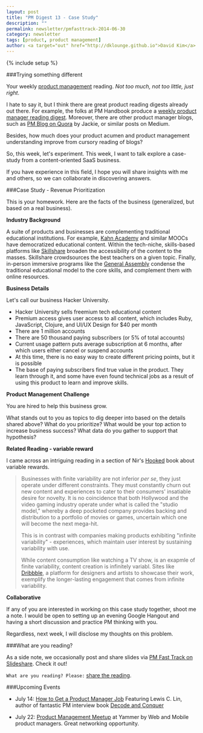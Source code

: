 ```yaml
---
layout: post
title: "PM Digest 13 - Case Study"
description: ""
permalink: newsletter/pmfasttrack-2014-06-30
category: newsletter
tags: [product, product management]
author: <a target="out" href="http://dklounge.github.io">David Kim</a>
---
```

{% include setup %}

###Trying something different

Your weekly <a target="_" href="http://productmanagementfasttrack.com/">product management</a> reading. _Not too much, not too little, just right_.

I hate to say it, but I think there are great product reading digests already out there.  For example, the folks at PM Handbook produce a <a target="_" href="http://thepmhandbook.com/">weekly product manager reading digest</a>.  Moreover, there are other product manager blogs, such as <a target="_" href="http://pmblog.quora.com">PM Blog on Quora</a> by Jackie, or similar posts on Medium.

Besides, how much does your product acumen and product management understanding improve from cursory reading of blogs?

So, this week, let\'s experiment.  This week, I want to talk explore a case-study from a content-oriented SaaS business.

If you have experience in this field, I hope you will share insights with me and others, so we can collaborate in discovering answers.

###Case Study - Revenue Prioritization

This is your homework.  Here are the facts of the business (generalized, but based on a real business).

__Industry Background__

A suite of products and businesses are complementing traditional educational institutions.  For example, <a target="_" href="https://www.khanacademy.org/">Kahn Academy</a> and similar MOOCs have democratized educational content.  Within the tech-niche, skills-based platforms like <a target="_" href="http://www.skillshare.com/">Skillshare</a> broaden the accessibility of the content to the masses.  Skillshare crowdsources the best teachers on a given topic.  Finally, in-person immersive programs like the <a target="_" href="https://generalassemb.ly/">General Assembly</a> condense the traditional educational model to the core skills, and complement them with online resources.

__Business Details__

Let\'s call our business Hacker University.

* Hacker University sells freemium tech educational content
* Premium access gives user access to all content, which includes Ruby, JavaScript, Clojure, and UI/UX Design for $40 per month
* There are 1 million accounts
* There are 50 thousand paying subscribers (or 5% of total accounts)
* Current usage pattern puts average subscription at 6 months, after which users either cancel or suspend accounts
* At this time, there is no easy way to create different pricing points, but it is possible
* The base of paying subscribers find true value in the product.  They learn through it, and some have even found technical jobs as a result of using this product to learn and improve skills.

__Product Management Challenge__

You are hired to help this business grow.

What stands out to you as topics to dig deeper into based on the details shared above?  What do you prioritize?  What would be your top action to increase business success?  What data do you gather to support that hypothesis?

__Related Reading - variable reward__

I came across an intriguing reading in a section of Nir\'s <a target="_" href="http://www.amazon.com/gp/product/B00HJ4A43S/ref=as_li_ss_il?ie=UTF8&camp=1789&creative=390957&creativeASIN=B00HJ4A43S&linkCode=as2&tag=pmft-20">Hooked</a> book about variable rewards.

>Businesses with finite variability are not inferior _per se_, they just operate under different constraints.  They must constantly churn out new content and experiences to cater to their consumers' insatiable desire for novelty.  It is no coincidence that both Hollywood and the video gaming industry operate under what is called the "studio model," whereby a deep pocketed company provides backing and distribution to a portfolio of movies or games, uncertain which one will become the next mega-hit.
>
>This is in contrast with companies making products exhibiting "infinite variability" - experiences, which maintain user interest by sustaining variability with use.
>
>While content consumption like watching a TV show, is an exapmle of finite variability, content creation is infinitely variabl.  Sites like <a target="_" href="https://dribbble.com/">Dribbble</a>, a platform for designers and artists to showcase their work, exemplify the longer-lasting engagement that comes from infinite variability.
>

__Collaborative__

If any of you are interested in working on this case study together, shoot me a note.  I would be open to setting up an evening Google Hangout and having a short discussion and practice PM thinking with you.

Regardless, next week, I will disclose my thoughts on this problem.

###What are you reading?

As a side note, we occasionally post and share slides via <a target="_" href="http://goo.gl/oaamKy">PM Fast Track on Slideshare</a>.  Check it out!

`What are you reading? Please:` <a target="_" href="http://goo.gl/9FFpkg">share the reading</a>.

###Upcoming Events

* July 14: <a target="_" href="http://goo.gl/bHYtM3">How to Get a Product Manager Job</a> Featuring Lewis C. Lin, author of fantastic PM interview book <a target="_" href="http://www.amazon.com/gp/product/B00IGIUMQ0/ref=as_li_tl?ie=UTF8&camp=1789&creative=390957&creativeASIN=B00IGIUMQ0&linkCode=as2&tag=dklo-20&linkId=BYCR5YM5LLTAWVS7">Decode and Conquer</a>

* July 22: <a target="_" href="http://www.meetup.com/SF-Product-Managers/events/188583982/">Product Management Meetup</a> at Yammer by Web and Mobile product managers. Great networking opportunity.
